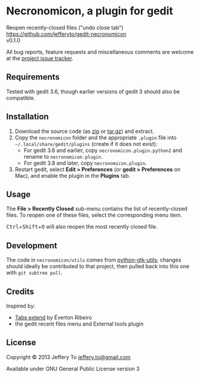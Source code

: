 # Necronomicon, a plugin for gedit #

Reopen recently-closed files ("undo close tab")  
<https://github.com/jefferyto/gedit-necronomicon>  
v0.1.0

All bug reports, feature requests and miscellaneous comments are welcome
at the [project issue tracker][].

## Requirements ##

Tested with gedit 3.6, though earlier versions of gedit 3 should also be
compatible.

## Installation ##

1.  Download the source code (as [zip][] or [tar.gz][]) and extract.
2.  Copy the `necronomicon` folder and the appropriate `.plugin` file
    into `~/.local/share/gedit/plugins` (create if it does not exist):
    *   For gedit 3.6 and earlier, copy `necronomicon.plugin.python2`
        and rename to `necronomicon.plugin`.
    *   For gedit 3.8 and later, copy `necronomicon.plugin`.
3.  Restart gedit, select **Edit > Preferences** (or
    **gedit > Preferences** on Mac), and enable the plugin in the
    **Plugins** tab.

## Usage ##

The **File > Recently Closed** sub-menu contains the list of
recently-closed files. To reopen one of these files, select the
corresponding menu item.

<kbd>Ctrl</kbd>+<kbd>Shift</kbd>+<kbd>O</kbd> will also reopen the most
recently closed file.

## Development ##

The code in `necronomicon/utils` comes from [python-gtk-utils][];
changes should ideally be contributed to that project, then pulled back
into this one with `git subtree pull`.

## Credits ##

Inspired by:

*   [Tabs extend][] by Éverton Ribeiro
*   the gedit recent files menu and External tools plugin

## License ##

Copyright &copy; 2013 Jeffery To <jeffery.to@gmail.com>

Available under GNU General Public License version 3


[project issue tracker]: https://github.com/jefferyto/gedit-necronomicon/issues
[zip]: https://github.com/jefferyto/gedit-necronomicon/archive/master.zip
[tar.gz]: https://github.com/jefferyto/gedit-necronomicon/archive/master.tar.gz
[python-gtk-utils]: https://github.com/jefferyto/python-gtk-utils
[Tabs extend]: https://code.google.com/p/gedit-tabsextend/
